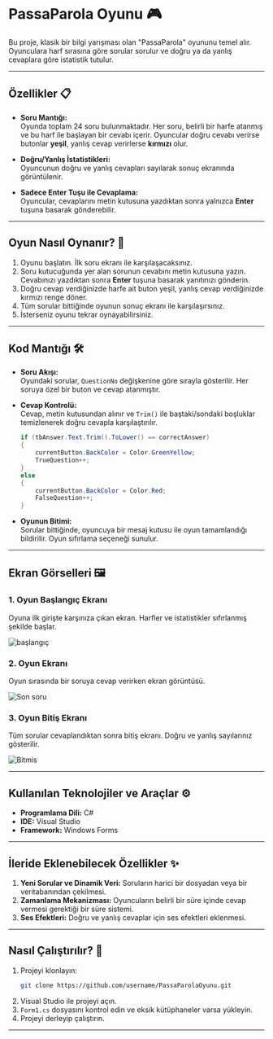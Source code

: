 # PassaParola Oyunu 🎮

Bu proje, klasik bir bilgi yarışması olan "PassaParola" oyununu temel alır. Oyunculara harf sırasına göre sorular sorulur ve doğru ya da yanlış cevaplara göre istatistik tutulur. 

---

## Özellikler 📋

- **Soru Mantığı:**  
  Oyunda toplam 24 soru bulunmaktadır. Her soru, belirli bir harfe atanmış ve bu harf ile başlayan bir cevabı içerir. Oyuncular doğru cevabı verirse butonlar **yeşil**, yanlış cevap verirlerse **kırmızı** olur.

- **Doğru/Yanlış İstatistikleri:**  
  Oyuncunun doğru ve yanlış cevapları sayılarak sonuç ekranında görüntülenir.

- **Sadece Enter Tuşu ile Cevaplama:**  
  Oyuncular, cevaplarını metin kutusuna yazdıktan sonra yalnızca **Enter** tuşuna basarak gönderebilir.

---

## Oyun Nasıl Oynanır? 🎲

1. Oyunu başlatın. İlk soru ekranı ile karşılaşacaksınız. 
2. Soru kutucuğunda yer alan sorunun cevabını metin kutusuna yazın. Cevabınızı yazdıktan sonra **Enter** tuşuna basarak yanıtınızı gönderin.
3. Doğru cevap verdiğinizde harfe ait buton yeşil, yanlış cevap verdiğinizde kırmızı renge döner.
4. Tüm sorular bittiğinde oyunun sonuç ekranı ile karşılaşırsınız.
5. İsterseniz oyunu tekrar oynayabilirsiniz.

---

## Kod Mantığı 🛠️

- **Soru Akışı:**  
  Oyundaki sorular, `QuestionNo` değişkenine göre sırayla gösterilir. Her soruya özel bir buton ve cevap atanmıştır. 

- **Cevap Kontrolü:**  
  Cevap, metin kutusundan alınır ve `Trim()` ile baştaki/sondaki boşluklar temizlenerek doğru cevapla karşılaştırılır.  
  ```csharp
  if (tbAnswer.Text.Trim().ToLower() == correctAnswer)
  {
      currentButton.BackColor = Color.GreenYellow;
      TrueQuestion++;
  }
  else
  {
      currentButton.BackColor = Color.Red;
      FalseQuestion++;
  }
  ```

- **Oyunun Bitimi:**  
  Sorular bittiğinde, oyuncuya bir mesaj kutusu ile oyun tamamlandığı bildirilir. Oyun sıfırlama seçeneği sunulur.

---

## Ekran Görselleri 🖼️

### 1. Oyun Başlangıç Ekranı  
Oyuna ilk girişte karşınıza çıkan ekran. Harfler ve istatistikler sıfırlanmış şekilde başlar.  

![başlangıç](https://github.com/user-attachments/assets/e5e03aa1-3ee1-414c-a53b-15833c426cc4)


### 2. Oyun Ekranı  
Oyun sırasında bir soruya cevap verirken ekran görüntüsü.  

![Son soru](https://github.com/user-attachments/assets/3f4eedbd-e6c8-4929-bdf5-2f3d96746451)


### 3. Oyun Bitiş Ekranı  
Tüm sorular cevaplandıktan sonra bitiş ekranı. Doğru ve yanlış sayılarınız gösterilir.  

![Bitmis](https://github.com/user-attachments/assets/d60aa0b0-3068-487f-bbfb-e55d27eb0e58)


---

## Kullanılan Teknolojiler ve Araçlar ⚙️

- **Programlama Dili:** C#
- **IDE:** Visual Studio
- **Framework:** Windows Forms

---

## İleride Eklenebilecek Özellikler ✨

1. **Yeni Sorular ve Dinamik Veri:** Soruların harici bir dosyadan veya bir veritabanından çekilmesi.  
2. **Zamanlama Mekanizması:** Oyuncuların belirli bir süre içinde cevap vermesi gerektiği bir süre sistemi.  
3. **Ses Efektleri:** Doğru ve yanlış cevaplar için ses efektleri eklenmesi.

---

## Nasıl Çalıştırılır? 🚀

1. Projeyi klonlayın:  
   ```bash
   git clone https://github.com/username/PassaParolaOyunu.git
   ```
2. Visual Studio ile projeyi açın.
3. `Form1.cs` dosyasını kontrol edin ve eksik kütüphaneler varsa yükleyin.
4. Projeyi derleyip çalıştırın.

---

